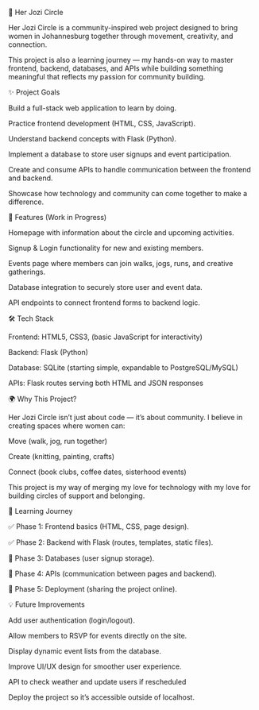 🌸 Her Jozi Circle

Her Jozi Circle is a community-inspired web project designed to bring women in Johannesburg together through movement, creativity, and connection.

This project is also a learning journey — my hands-on way to master frontend, backend, databases, and APIs while building something meaningful that reflects my passion for community building.

✨ Project Goals

Build a full-stack web application to learn by doing.

Practice frontend development (HTML, CSS, JavaScript).

Understand backend concepts with Flask (Python).

Implement a database to store user signups and event participation.

Create and consume APIs to handle communication between the frontend and backend.

Showcase how technology and community can come together to make a difference.

🚀 Features (Work in Progress)

Homepage with information about the circle and upcoming activities.

Signup & Login functionality for new and existing members.

Events page where members can join walks, jogs, runs, and creative gatherings.

Database integration to securely store user and event data.

API endpoints to connect frontend forms to backend logic.

🛠️ Tech Stack

Frontend: HTML5, CSS3, (basic JavaScript for interactivity)

Backend: Flask (Python)

Database: SQLite (starting simple, expandable to PostgreSQL/MySQL)

APIs: Flask routes serving both HTML and JSON responses

🌍 Why This Project?

Her Jozi Circle isn’t just about code — it’s about community.
I believe in creating spaces where women can:

Move (walk, jog, run together)

Create (knitting, painting, crafts)

Connect (book clubs, coffee dates, sisterhood events)

This project is my way of merging my love for technology with my love for building circles of support and belonging.

📖 Learning Journey

✅ Phase 1: Frontend basics (HTML, CSS, page design).

✅ Phase 2: Backend with Flask (routes, templates, static files).

🔄 Phase 3: Databases (user signup storage).

🔄 Phase 4: APIs (communication between pages and backend).

🔄 Phase 5: Deployment (sharing the project online).

💡 Future Improvements

Add user authentication (login/logout).

Allow members to RSVP for events directly on the site.

Display dynamic event lists from the database.

Improve UI/UX design for smoother user experience.

API to check weather and update users if rescheduled

Deploy the project so it’s accessible outside of localhost.
